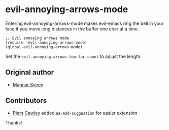 # evil-annoying-arrows-mode

Entering evil-annoying-arrows-mode makes evil-emacs ring the bell in your face if you move
long distances in the buffer one char at a time.

    ;; Evil annoying arrows mode
    (require 'evil-annoying-arrows-mode)
    (global-evil-annoying-arrows-mode)

Set the `evil-annoying-arrows-too-far-count` to adjust the length.

## Original author

* [Magnar Sveen](https://github.com/magnars)

## Contributors

* [Piers Cawley](https://github.com/pdcawley) added `aa-add-suggestion` for easier extension

Thanks!
